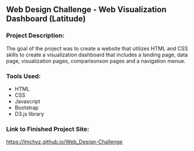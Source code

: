 ## Web Design Challenge - Web Visualization Dashboard (Latitude)

### Project Description: 

The goal of the project was to create a website that utilizes HTML and CSS skills to create a visualization dashboard that includes a landing page, data page, visualization pages, comparisonson pages and a navigation menue.  

### Tools Used: 

- HTML 
- CSS 
- Javascript
- Bootstrap
- D3.js library


### Link to Finished Project Site: 

https://lmchvz.github.io/Web_Design-Challenge
